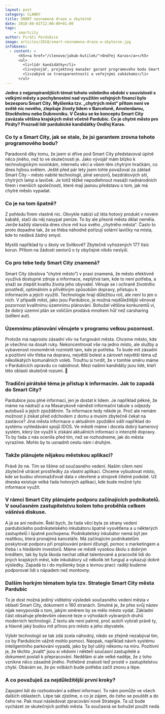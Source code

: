 ```yaml
---
layout: post
category: CLANKY
title: SMART neznamená draze a zbytečně
date: 2018-08-01T12:00:00+01:00
tags:
    - smartcity
author: Piráti Pardubice
image: articles/2018/smart-neznamena-draze-a-zbytecne.jpg
infoboxes:
  - content: >
      <h5><a href="/clenove/jakub-kutilek/">Ondřej Karas</a></h5>
      <ul>
        <li>lídr kandidátky</li>
        <li>vývojář, projektový manažer garant programového bodu Smart City</li>
        <li>zabývá se transparentností a veřejnými zakázkami</li>
      </ul>
---
```


**Jedno z nejpropíranějších témat tohoto volebního období v souvislosti s velkými
městy a pochybnostmi nad využitím veřejných financí bylo bezesporu Smart City.
Myšlenka tzv. „chytrých měst“ přitom není ve světě nic nového, zlepšuje životy
lidem v Barceloně, Amsterdamu, Stockholmu nebo Dubrovníku. V Česku se ke
konceptu Smart City zavázala většina krajských měst včetně Pardubic. Co je
chytré město pro Piráty? Prozradí lídr pardubické kandidátky Ondřej Karas.**

### Co ty a Smart City, jak se stalo, že jsi garantem zrovna tohoto programového bodu?

Paradoxně díky tomu, že jsem si dříve pod Smart City představoval úplně něco
jiného, než to ve skutečnosti je. Jako vývojář mám blízko k technologickým
novinkám, internetu věcí a všem těm chytrým hračkám, co dnes hýbou světem. Ještě
před pár lety jsem tohle považoval za základ Smart City – město nabité
technologií, plné senzorů, bezdrátových sítí, chytrých lamp a laviček. Je totiž
těžké nepodlehnout masáži nadnárodních firem i menších společností, které mají
jasnou představu o tom, jak má chytré město vypadat.

### Co je na tom špatně?

Z pohledu firem vlastně nic. Obvykle nabízí už léta hotový produkt v novém
kabátě, stačí do něj nasypat peníze. To by ale přesně města dělat neměla. Jenže
každý starosta dnes chce mít kus svého „chytrého města“. Často to proto dopadne
tak, že se třeba náhodně pořizují solární lavičky na místa, kde to nedává žádný
smysl.

Myslíš například ty u školy ve Svítkově? Zbytečně vyhozených 177 tisíc korun.
Přitom na žádosti seniorů o ty obyčejné nikdo neslyší.

### Co pro tebe tedy Smart City znamená?

Smart City (doslova “chytré město”) v praxi znamená, že město efektivně využívá
dostupné zdroje a informace, neplýtvá tam, kde to není potřeba, a snaží se
zlepšit kvalitu života jeho obyvatel. Věnuje se i ochraně životního prostředí,
optimálním a přívětivým způsobům dopravy, přístupu k informacím a jejich
využití. Technologie hrají důležitou roli, ale není to jen o nich. V případě
měst, jako jsou Pardubice, je možná nejdůležitější věnovat pozornost kvalitnímu
územnímu plánování. Bohužel většina konkurentů ví, že dobrý územní plán se
voličům prodává mnohem hůř než carsharing (sdílení aut).

### Územnímu plánování věnujete v programu velkou pozornost.

Protože má naprosto zásadní vliv na fungování města. Chceme město, kde je
všechno na dosah ruky. Nekoncentrovat vše na jedno místo, ale služby a
vybavenost rovnoměrně rozmístit tam, kde je potřeba. To bude mít zásadní a
pozitivní vliv třeba na dopravu, největší bolest a zároveň největší téma už
několikátých komunálních voleb. Troufnu si tvrdit, že v tomhle směru máme v
Pardubicích opravdu co nabídnout. Mezi našimi kandidáty jsou lidé, kteří této
oblasti skutečně rozumí.

### Tradiční pirátské téma je přístup k informacím. Jak to zapadá do Smart City?

Pardubice jsou plné informací, jen je dostat k lidem. Je například pěkné, že
máme na nádraží a na Masarykově náměstí informační tabule s odjezdy autobusů a
jejich zpožděním. Ta informace tedy někde je. Proč ale nemám možnost ji získat
před odchodem z domu a musím zbytečně čekat na zastávce? Jiná města informace o
aktuálním zpoždění sdílí například do systému vyhledávání spojů IDOS. Ve městě
máme i docela dobrý kamerový systém, který lze využít k získání aktuálních
informací o intenzitě dopravy. To by řada z nás ocenila před tím, než se
rozhodneme, jak do města vyrazíme. Mohlo by to usnadnit cestu nám i druhým.

### Takže plánujete nějakou městskou aplikaci?

Právě že ne. Tím se lišíme od současného vedení. Naším cílem není zbytečně
utrácet prostředky za vlastní aplikaci. Chceme vybudovat místo, kde se budou
shromažďovat data v otevřené a strojově čitelné podobě. Už dneska existuje velká
řada hotových aplikací, kde bude možné tyto informace využít.

### V rámci Smart City plánujete podporu začínajících podnikatelů. V současném zastupitelstvu kolem toho proběhla celkem vášnivá diskuse.

A já se ani nedivím. Řekl bych, že řada věcí byla ze strany vedení pardubického
podnikatelského inkubátoru špatně vysvětlena a u některých zastupitelů i špatně
pochopena. Podnikatelský inkubátor nemá být jen realitkou, která pronajímá
kanceláře. Má začínajícím podnikatelům poskytovat podporu při proplouvání právní
džunglí, pomoc s marketingem a třeba i s hledáním investorů. Máme ve městě
vysokou školu s dobrým kreditem, tak by byla škoda nechat utíkat talentované a
pracovité lidi do jiných krajských měst, kde inkubátory už několik let fungují a
vykazují dobré výsledky. Zapadá to i do myšlenky boje s levnou prací: raději
budeme podporovat lidi s nápadem než montovny.

### Dalším horkým tématem byla tzv. Strategie Smart City města Pardubic

To je dost možná jediný viditelný výsledek současného vedení města v oblasti
Smart City, dokument o 160 stranách. Smutné je, že přes svůj název nijak
nevypovídá o tom, jakým směrem by se mělo město vydat. Základní část obsahuje
především obecné teze o výhodách vybraných druhů moderních technologií. Z textu
ale není patrné, proč autoři vybrali právě ty, a hlavně jaký budou mít přínos
pro město a jeho obyvatele.

Výběr technologií se tak zdá zcela náhodný, nikdo se zřejmě nezabýval tím, co by
Pardubicím vážně mohlo pomoci. Naopak, například návrh systému inteligentního
parkování vypadá, jako by byl ušitý někomu na míru. Pozitivní je, že těchto
„kvalit“ jsou si vědomi i někteří současní zastupitelé a dokument poslali k
přepracování. Nedělám si ale velké naděje, že z toho vznikne něco zásadně
jiného. Potřebné znalosti teď prostě v zastupitelstvu chybí. Obávám se, že po
volbách bude potřeba začít znovu a lépe.

### A co považuješ za nejdůležitější první kroky?

Zapojení lidí do rozhodování a sdílení informací. To nám pomůže ve všech dalších
oblastech. Lépe tak zjistíme, o co je zájem, do čeho se pouštět a do čeho ne.
Pak musí následovat zpracování nové Strategie. Ta už bude vycházet ze skutečných
potřeb města. Ta současná se bohužel použít nedá.
